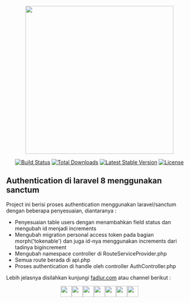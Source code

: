 <p align="center"><a href="https://laravel.com" target="_blank"><img src="https://raw.githubusercontent.com/laravel/art/master/logo-lockup/5%20SVG/2%20CMYK/1%20Full%20Color/laravel-logolockup-cmyk-red.svg" width="400"></a></p>

<p align="center">
<a href="https://travis-ci.org/laravel/framework"><img src="https://travis-ci.org/laravel/framework.svg" alt="Build Status"></a>
<a href="https://packagist.org/packages/laravel/framework"><img src="https://img.shields.io/packagist/dt/laravel/framework" alt="Total Downloads"></a>
<a href="https://packagist.org/packages/laravel/framework"><img src="https://img.shields.io/packagist/v/laravel/framework" alt="Latest Stable Version"></a>
<a href="https://packagist.org/packages/laravel/framework"><img src="https://img.shields.io/packagist/l/laravel/framework" alt="License"></a>
</p>

## Authentication di laravel 8 menggunakan sanctum

Project ini berisi proses authentication menggunakan laravel/sanctum dengan beberapa penyesuaian, diantaranya :
- Penyesuaian table users dengan menambahkan field status dan mengubah id menjadi increments
- Mengubah migration personal access token pada bagian morph('tokenable') dan juga id-nya menggunakan increments dari tadinya bigincrement
- Mengubah namespace controller di RouteServiceProvider.php
- Semua route berada di api.php
- Proses authentication di handle oleh controller AuthController.php

Lebih jelasnya disilahkan kunjungi [fadlur.com](https://fadlur.com) atau channel berikut :
<p align="center">
<a href="https://www.youtube.com/channel/UCco6jw76pBAcnUSkJGuQ99Q" target="_blank"><img src="https://fadlur.com/youtube.svg" width="30px" class="rounded thumbnail"></a><a href="https://www.linkedin.com/in/fadlur-rohman-a1110144/" target="_blank"><img src="https://fadlur.com/linkedin.svg" width="30px" class="mx-1 rounded thumbnail"></a><a href="https://www.facebook.com/fadlurdotcom" target="_blank"><img src="https://fadlur.com/facebook.svg" width="30px" class="mx-1 rounded thumbnail"></a><a href="https://twitter.com/fdlr__" target="_blank"><img src="https://fadlur.com/twitter.svg" width="30px" class="mx-1 rounded thumbnail"></a><a href="https://instagram.com/fadlur.dev" target="_blank"><img src="https://fadlur.com/instagram.svg" width="30px" class="mx-1 rounded thumbnail"></a><a href="https://github.com/fadlur" target="_blank"><img src="https://fadlur.com/github.svg" width="30px" class="mx-1 rounded thumbnail"></a><a href="https://wa.me/6285852527575" target="_blank"><img src="https://fadlur.com/whatsapp.svg" width="30px" class="ml-1 rounded thumbnail"></a>
</p>